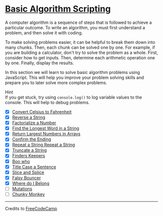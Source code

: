 # [Basic Algorithm Scripting](https://learn.freecodecamp.org/javascript-algorithms-and-data-structures/basic-algorithm-scripting)

A computer algorithm is a sequence of steps that is followed to achieve a particular outcome. To write an algorithm, you must first understand a problem, and then solve it with coding.

To make solving problems easier, it can be helpful to break them down into many chunks. Then, each chunk can be solved one by one. For example, if you are building a calculator, don't try to solve the problem as a whole. First, consider how to get inputs. Then, determine each arithmetic operation one by one. Finally, display the results.

In this section we will learn to solve basic algorithm problems using JavaScript. This will help you improve your problem solving skills and prepare you to later solve more complex problems.

Hint  
If you get stuck, try using `console.log()` to log variable values to the console. This will help to debug problems.

- [x] [Convert Celsius to Fahrenheit](01-convert-celsius-to-fahrenheit.md)
- [x] [Reverse a String](02-reverse-a-string.md)
- [x] [Factorialize a Number](03-factorialize-a-number.md)
- [x] [Find the Longest Word in a String](04-find-the-longest-word-in-a-string.md)
- [x] [Return Largest Numbers in Arrays](05-return-largest-numbers-in-arrays.md)
- [x] [Confirm the Ending](06-confirm-the-ending.md)
- [x] [Repeat a String Repeat a String](07-repeat-a-string-repeat-a-string.md)
- [x] [Truncate a String](08-truncate-a-string.md)
- [x] [Finders Keepers](09-finders-keepers.md)
- [x] [Boo who](10-boo-who.md)
- [x] [Title Case a Sentence](11-title-case-a-sentence.md)
- [x] [Slice and Splice](12-slice-and-splice.md)
- [x] [Falsy Bouncer](13-falsy-bouncer.md)
- [x] [Where do I Belong](14-where-do-i-belong.md)
- [ ] [Mutations](15-mutations.md)
- [ ] [Chunky Monkey](16-chunky-monkey.md)

---

Credits to [FreeCodeCamp](https://www.freecodecamp.org/)